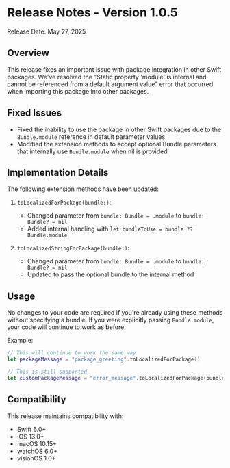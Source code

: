 # Release Notes - Version 1.0.5

Release Date: May 27, 2025

## Overview

This release fixes an important issue with package integration in other Swift packages. We've resolved the "Static property 'module' is internal and cannot be referenced from a default argument value" error that occurred when importing this package into other packages.

## Fixed Issues

- Fixed the inability to use the package in other Swift packages due to the `Bundle.module` reference in default parameter values
- Modified the extension methods to accept optional Bundle parameters that internally use `Bundle.module` when nil is provided

## Implementation Details

The following extension methods have been updated:

1. `toLocalizedForPackage(bundle:)`: 
   - Changed parameter from `bundle: Bundle = .module` to `bundle: Bundle? = nil`
   - Added internal handling with `let bundleToUse = bundle ?? Bundle.module`

2. `toLocalizedStringForPackage(bundle:)`:
   - Changed parameter from `bundle: Bundle = .module` to `bundle: Bundle? = nil`
   - Updated to pass the optional bundle to the internal method

## Usage

No changes to your code are required if you're already using these methods without specifying a bundle. If you were explicitly passing `Bundle.module`, your code will continue to work as before.

Example:
```swift
// This will continue to work the same way
let packageMessage = "package_greeting".toLocalizedForPackage()

// This is still supported
let customPackageMessage = "error_message".toLocalizedForPackage(bundle: swift_custom_extensions.Bundle.module)
```

## Compatibility

This release maintains compatibility with:
- Swift 6.0+
- iOS 13.0+
- macOS 10.15+
- watchOS 6.0+
- visionOS 1.0+
